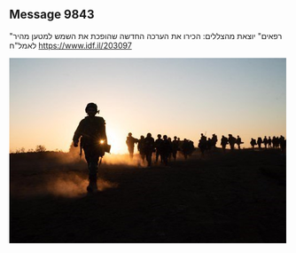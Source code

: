 ## Message 9843

"רפאים" יוצאת מהצללים:
הכירו את הערכה החדשה שהופכת את השמש למטען מהיר לאמל"ח
https://www.idf.il/203097

![Photo](9843/9843_photo.jpg)
